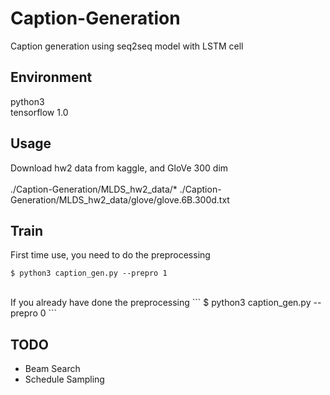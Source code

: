 Caption-Generation
====
Caption generation using seq2seq model with LSTM cell

## Environment
python3 <br />
tensorflow 1.0 <br />

## Usage 
Download hw2 data from kaggle, and GloVe 300 dim <br />
<br />
./Caption-Generation/MLDS_hw2_data/*
./Caption-Generation/MLDS_hw2_data/glove/glove.6B.300d.txt

## Train
First time use, you need to do the preprocessing
```
$ python3 caption_gen.py --prepro 1
```
<br />
If you already have done the preprocessing
```
$ python3 caption_gen.py --prepro 0
```

## TODO
- Beam Search
- Schedule Sampling
